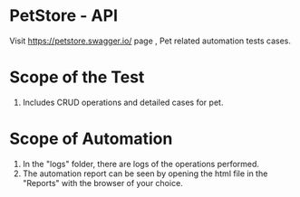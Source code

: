 # PetStore - API

Visit https://petstore.swagger.io/ page , Pet related automation tests cases.

# Scope of the Test
1. Includes CRUD operations and detailed cases for pet.


# Scope of Automation
1. In the "logs" folder, there are logs of the operations performed.
2. The automation report can be seen by opening the html file in the "Reports" with the browser of your choice.

